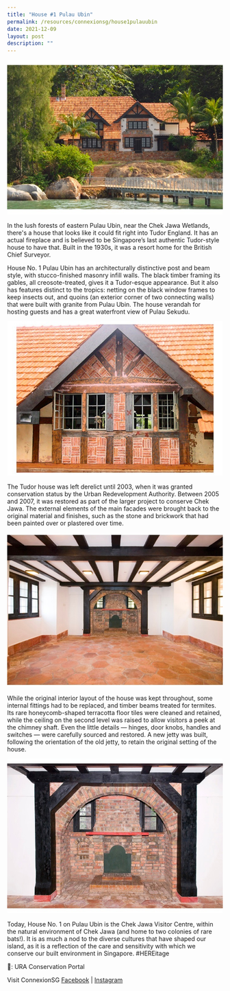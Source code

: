 ```yaml
---
title: "House #1 Pulau Ubin"
permalink: /resources/connexionsg/house1pulauubin
date: 2021-12-09
layout: post
description: ""
---
```

![Alt text for image on Isomer site](/images/house1_1.jpg)

In the lush forests of eastern Pulau Ubin, near the Chek Jawa Wetlands, there's a house that looks like it could fit right into Tudor England. It has an actual fireplace and is believed to be Singapore’s last authentic Tudor-style house to have that. Built in the 1930s, it was a resort home for the British Chief Surveyor.

House No. 1 Pulau Ubin has an architecturally distinctive post and beam style, with stucco-finished masonry infill walls. The black timber framing its gables, all creosote-treated, gives it a Tudor-esque appearance. But it also has features distinct to the tropics: netting on the black window frames to keep insects out, and quoins (an exterior corner of two connecting walls) that were built with granite from Pulau Ubin. The house verandah for hosting guests and has a great waterfront view of Pulau Sekudu.

![Alt text for image on Isomer site](/images/house1_4.jpg)

The Tudor house was left derelict until 2003, when it was granted conservation status by the Urban Redevelopment Authority. Between 2005 and 2007, it was restored as part of the larger project to conserve Chek Jawa. The external elements of the main facades were brought back to the original material and finishes, such as the stone and brickwork that had been painted over or plastered over time.

![Alt text for image on Isomer site](/images/house1_2.jpg)

While the original interior layout of the house was kept throughout, some internal fittings had to be replaced, and timber beams treated for termites. Its rare honeycomb-shaped terracotta floor tiles were cleaned and retained, while the ceiling on the second level was raised to allow visitors a peek at the chimney shaft. Even the little details — hinges, door knobs, handles and switches — were carefully sourced and restored. A new jetty was built, following the orientation of the old jetty, to retain the original setting of the house.

![Alt text for image on Isomer site](/images/house1_3.jpg)

Today, House No. 1 on Pulau Ubin is the Chek Jawa Visitor Centre, within the natural environment of Chek Jawa (and home to two colonies of rare bats!). It is as much a nod to the diverse cultures that have shaped our island, as it is a reflection of the care and sensitivity with which we conserve our built environment in Singapore. #HEREitage


📸: URA Conservation Portal

Visit ConnexionSG [Facebook](https://www.facebook.com/ConnexionSG) | [Instagram](https://www.instagram.com/connexionsg/)
